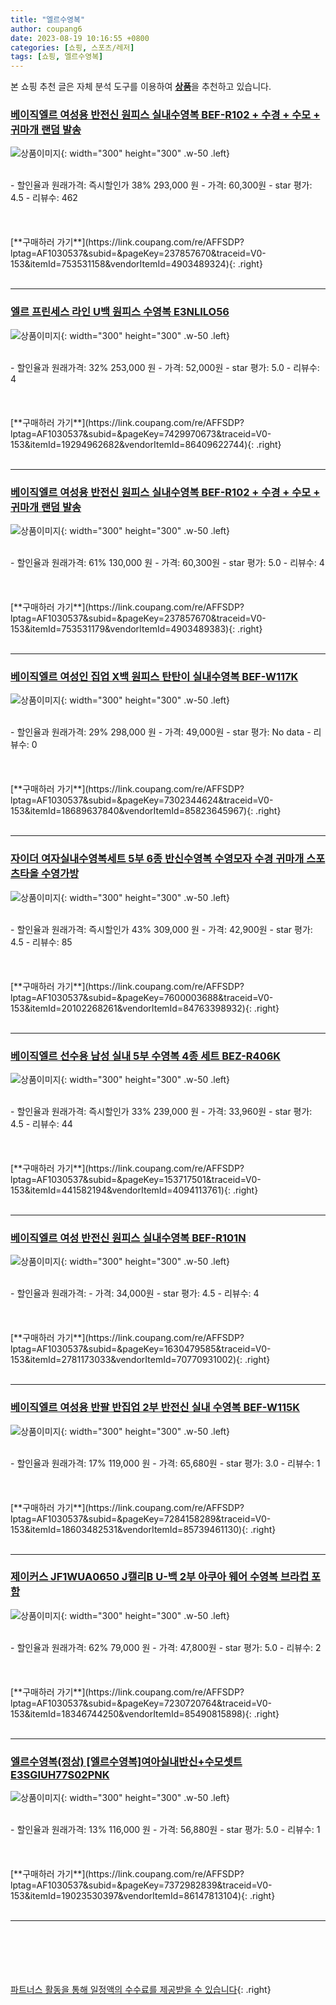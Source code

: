```yaml
---
title: "엘르수영복"
author: coupang6
date: 2023-08-19 10:16:55 +0800
categories: [쇼핑, 스포츠/레저]
tags: [쇼핑, 엘르수영복]
---
```


본 쇼핑 추천 글은 자체 분석 도구를 이용하여 [**상품**](https://link.coupang.com/a/bao1ui)을 추천하고 있습니다.

### [베이직엘르 여성용 반전신 원피스 실내수영복 BEF-R102 + 수경 + 수모 + 귀마개 랜덤 발송](https://link.coupang.com/re/AFFSDP?lptag=AF1030537&subid=&pageKey=237857670&traceid=V0-153&itemId=753531158&vendorItemId=4903489324)

![상품이미지](https://thumbnail7.coupangcdn.com/thumbnails/remote/230x230ex/image/retail/images/7464424582836111-9431e9c2-0586-4da4-a4f6-14ebdea877c6.jpg){: width="300" height="300" .w-50 .left}


<br>
- 할인율과 원래가격: 즉시할인가 38%  293,000   원
- 가격: 60,300원
- star 평가: 4.5
- 리뷰수: 462
<br>
<br>
<br>
<br>
[**구매하러 가기**](https://link.coupang.com/re/AFFSDP?lptag=AF1030537&subid=&pageKey=237857670&traceid=V0-153&itemId=753531158&vendorItemId=4903489324){: .right}
<br>
<br>

---

### [엘르 프린세스 라인 U백 원피스 수영복 E3NLILO56](https://link.coupang.com/re/AFFSDP?lptag=AF1030537&subid=&pageKey=7429970673&traceid=V0-153&itemId=19294962682&vendorItemId=86409622744)

![상품이미지](https://thumbnail6.coupangcdn.com/thumbnails/remote/230x230ex/image/retail/images/2023/06/28/14/9/f4530029-e83a-455c-94f7-67eb9c9f260e.jpg){: width="300" height="300" .w-50 .left}


<br>
- 할인율과 원래가격: 32%  253,000   원
- 가격: 52,000원
- star 평가: 5.0
- 리뷰수: 4
<br>
<br>
<br>
<br>
[**구매하러 가기**](https://link.coupang.com/re/AFFSDP?lptag=AF1030537&subid=&pageKey=7429970673&traceid=V0-153&itemId=19294962682&vendorItemId=86409622744){: .right}
<br>
<br>

---

### [베이직엘르 여성용 반전신 원피스 실내수영복 BEF-R102 + 수경 + 수모 + 귀마개 랜덤 발송](https://link.coupang.com/re/AFFSDP?lptag=AF1030537&subid=&pageKey=237857670&traceid=V0-153&itemId=753531179&vendorItemId=4903489383)

![상품이미지](https://thumbnail8.coupangcdn.com/thumbnails/remote/230x230ex/image/retail/images/3671193292882609-99abc2f8-ab15-48a5-8ab5-cd810edbdb70.jpg){: width="300" height="300" .w-50 .left}


<br>
- 할인율과 원래가격: 61%  130,000   원
- 가격: 60,300원
- star 평가: 5.0
- 리뷰수: 4
<br>
<br>
<br>
<br>
[**구매하러 가기**](https://link.coupang.com/re/AFFSDP?lptag=AF1030537&subid=&pageKey=237857670&traceid=V0-153&itemId=753531179&vendorItemId=4903489383){: .right}
<br>
<br>

---

### [베이직엘르 여성인 집업 X백 원피스 탄탄이 실내수영복 BEF-W117K](https://link.coupang.com/re/AFFSDP?lptag=AF1030537&subid=&pageKey=7302344624&traceid=V0-153&itemId=18689637840&vendorItemId=85823645967)

![상품이미지](https://thumbnail9.coupangcdn.com/thumbnails/remote/230x230ex/image/vendor_inventory/1d5c/31b9376682b60c4b57f7916f4e7b1a910d245a3ef09fd7588f9893931083.jpg){: width="300" height="300" .w-50 .left}


<br>
- 할인율과 원래가격: 29%  298,000   원
- 가격: 49,000원
- star 평가: No data
- 리뷰수: 0
<br>
<br>
<br>
<br>
[**구매하러 가기**](https://link.coupang.com/re/AFFSDP?lptag=AF1030537&subid=&pageKey=7302344624&traceid=V0-153&itemId=18689637840&vendorItemId=85823645967){: .right}
<br>
<br>

---

### [자이더 여자실내수영복세트 5부 6종 반신수영복 수영모자 수경 귀마개 스포츠타올 수영가방](https://link.coupang.com/re/AFFSDP?lptag=AF1030537&subid=&pageKey=7600003688&traceid=V0-153&itemId=20102268261&vendorItemId=84763398932)

![상품이미지](https://thumbnail10.coupangcdn.com/thumbnails/remote/230x230ex/image/vendor_inventory/90f2/ae3f6c65413dd383edc2901ca62ac8278bbf3f51fd2c3e917749f3415ef4.jpg){: width="300" height="300" .w-50 .left}


<br>
- 할인율과 원래가격: 즉시할인가 43%  309,000   원
- 가격: 42,900원
- star 평가: 4.5
- 리뷰수: 85
<br>
<br>
<br>
<br>
[**구매하러 가기**](https://link.coupang.com/re/AFFSDP?lptag=AF1030537&subid=&pageKey=7600003688&traceid=V0-153&itemId=20102268261&vendorItemId=84763398932){: .right}
<br>
<br>

---

### [베이직엘르 선수용 남성 실내 5부 수영복 4종 세트 BEZ-R406K](https://link.coupang.com/re/AFFSDP?lptag=AF1030537&subid=&pageKey=153717501&traceid=V0-153&itemId=441582194&vendorItemId=4094113761)

![상품이미지](https://thumbnail9.coupangcdn.com/thumbnails/remote/230x230ex/image/retail/images/7464424449942284-898c5aea-8936-4b57-8000-684bee97ffa5.jpg){: width="300" height="300" .w-50 .left}


<br>
- 할인율과 원래가격: 즉시할인가 33%  239,000   원
- 가격: 33,960원
- star 평가: 4.5
- 리뷰수: 44
<br>
<br>
<br>
<br>
[**구매하러 가기**](https://link.coupang.com/re/AFFSDP?lptag=AF1030537&subid=&pageKey=153717501&traceid=V0-153&itemId=441582194&vendorItemId=4094113761){: .right}
<br>
<br>

---

### [베이직엘르 여성 반전신 원피스 실내수영복 BEF-R101N](https://link.coupang.com/re/AFFSDP?lptag=AF1030537&subid=&pageKey=1630479585&traceid=V0-153&itemId=2781173033&vendorItemId=70770931002)

![상품이미지](https://thumbnail10.coupangcdn.com/thumbnails/remote/230x230ex/image/retail/images/1279591131633979-7b1dd4d2-1b84-4bc5-b73d-f028ecfb8d84.jpg){: width="300" height="300" .w-50 .left}


<br>
- 할인율과 원래가격: 
- 가격: 34,000원
- star 평가: 4.5
- 리뷰수: 4
<br>
<br>
<br>
<br>
[**구매하러 가기**](https://link.coupang.com/re/AFFSDP?lptag=AF1030537&subid=&pageKey=1630479585&traceid=V0-153&itemId=2781173033&vendorItemId=70770931002){: .right}
<br>
<br>

---

### [베이직엘르 여성용 반팔 반집업 2부 반전신 실내 수영복 BEF-W115K](https://link.coupang.com/re/AFFSDP?lptag=AF1030537&subid=&pageKey=7284158289&traceid=V0-153&itemId=18603482531&vendorItemId=85739461130)

![상품이미지](https://thumbnail6.coupangcdn.com/thumbnails/remote/230x230ex/image/retail/images/2023/04/21/12/4/2a5e546f-4be9-4b5e-a1fe-51412bfcb55a.jpg){: width="300" height="300" .w-50 .left}


<br>
- 할인율과 원래가격: 17%  119,000   원
- 가격: 65,680원
- star 평가: 3.0
- 리뷰수: 1
<br>
<br>
<br>
<br>
[**구매하러 가기**](https://link.coupang.com/re/AFFSDP?lptag=AF1030537&subid=&pageKey=7284158289&traceid=V0-153&itemId=18603482531&vendorItemId=85739461130){: .right}
<br>
<br>

---

### [제이커스 JF1WUA0650 J캘리B U-백 2부 아쿠아 웨어 수영복 브라컵 포함](https://link.coupang.com/re/AFFSDP?lptag=AF1030537&subid=&pageKey=7230720764&traceid=V0-153&itemId=18346744250&vendorItemId=85490815898)

![상품이미지](https://thumbnail8.coupangcdn.com/thumbnails/remote/230x230ex/image/vendor_inventory/cc9a/a1877571b6cb9b7bf7abd97589cfa3bff52d47c28f3f06ca94af6f86ad74.jpg){: width="300" height="300" .w-50 .left}


<br>
- 할인율과 원래가격: 62%  79,000   원
- 가격: 47,800원
- star 평가: 5.0
- 리뷰수: 2
<br>
<br>
<br>
<br>
[**구매하러 가기**](https://link.coupang.com/re/AFFSDP?lptag=AF1030537&subid=&pageKey=7230720764&traceid=V0-153&itemId=18346744250&vendorItemId=85490815898){: .right}
<br>
<br>

---

### [엘르수영복(정상) [엘르수영복]여아실내반신+수모셋트E3SGIUH77S02PNK](https://link.coupang.com/re/AFFSDP?lptag=AF1030537&subid=&pageKey=7372982839&traceid=V0-153&itemId=19023530397&vendorItemId=86147813104)

![상품이미지](https://thumbnail7.coupangcdn.com/thumbnails/remote/230x230ex/image/vendor_inventory/2645/39915f028237a2597aec65a41d3dc5ed39d9b0b486c5715004e991744e4e.jpg){: width="300" height="300" .w-50 .left}


<br>
- 할인율과 원래가격: 13%  116,000   원
- 가격: 56,880원
- star 평가: 5.0
- 리뷰수: 1
<br>
<br>
<br>
<br>
[**구매하러 가기**](https://link.coupang.com/re/AFFSDP?lptag=AF1030537&subid=&pageKey=7372982839&traceid=V0-153&itemId=19023530397&vendorItemId=86147813104){: .right}
<br>
<br>

---
<br><br><br><br><br> [파트너스 활동을 통해 일정액의 수수료를 제공받을 수 있습니다](https://link.coupang.com/a/bao1ui){: .right}